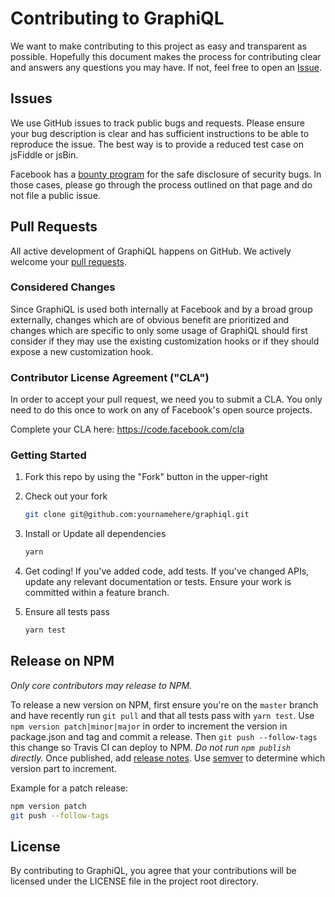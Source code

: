 Contributing to GraphiQL
========================

We want to make contributing to this project as easy and transparent as
possible. Hopefully this document makes the process for contributing clear and
answers any questions you may have. If not, feel free to open an
[Issue](https://github.com/facebook/graphql/issues).

## Issues

We use GitHub issues to track public bugs and requests. Please ensure your bug
description is clear and has sufficient instructions to be able to reproduce the
issue. The best way is to provide a reduced test case on jsFiddle or jsBin.

Facebook has a [bounty program](https://www.facebook.com/whitehat/) for the safe
disclosure of security bugs. In those cases, please go through the process
outlined on that page and do not file a public issue.

## Pull Requests

All active development of GraphiQL happens on GitHub. We actively welcome
your [pull requests](https://help.github.com/articles/creating-a-pull-request).

### Considered Changes

Since GraphiQL is used both internally at Facebook and by a broad group
externally, changes which are of obvious benefit are prioritized and changes
which are specific to only some usage of GraphiQL should first consider if they
may use the existing customization hooks or if they should expose a new
customization hook.

### Contributor License Agreement ("CLA")

In order to accept your pull request, we need you to submit a CLA. You only need
to do this once to work on any of Facebook's open source projects.

Complete your CLA here: <https://code.facebook.com/cla>

### Getting Started

1. Fork this repo by using the "Fork" button in the upper-right

2. Check out your fork

   ```sh
   git clone git@github.com:yournamehere/graphiql.git
   ```

3. Install or Update all dependencies

   ```sh
   yarn
   ```

4. Get coding! If you've added code, add tests. If you've changed APIs, update
   any relevant documentation or tests. Ensure your work is committed within a
   feature branch.

5. Ensure all tests pass

   ```sh
   yarn test
   ```

## Release on NPM

*Only core contributors may release to NPM.*

To release a new version on NPM, first ensure you're on the `master` branch and
have recently run `git pull` and that all tests pass with `yarn test`.
Use `npm version patch|minor|major` in order to increment the version in
package.json and tag and commit a release. Then `git push --follow-tags`
this change so Travis CI can deploy to NPM. *Do not run `npm publish` directly.*
Once published, add [release notes](https://github.com/graphql/graphql-js/tags).
Use [semver](http://semver.org/) to determine which version part to increment.

Example for a patch release:

```sh
npm version patch
git push --follow-tags
```

## License

By contributing to GraphiQL, you agree that your contributions will be
licensed under the LICENSE file in the project root directory.
